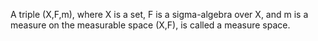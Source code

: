 A triple (X,F,m), where X is a set, F is a sigma-algebra over X, and m
is a measure on the measurable space (X,F), is called a measure space.
